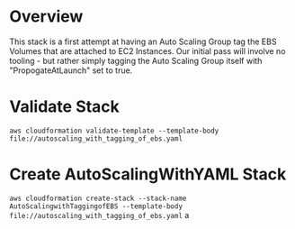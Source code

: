 # Overview

This stack is a first attempt at having an Auto Scaling Group tag the EBS Volumes that are attached to EC2 Instances. Our initial pass will involve no tooling - but rather simply tagging the Auto Scaling Group itself with "PropogateAtLaunch" set to true.

# Validate Stack
`aws cloudformation validate-template --template-body file://autoscaling_with_tagging_of_ebs.yaml`

# Create AutoScalingWithYAML Stack
`aws cloudformation create-stack --stack-name AutoScalingwithTaggingofEBS --template-body file://autoscaling_with_tagging_of_ebs.yaml`
a